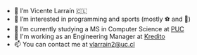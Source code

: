 - 👋 I’m Vicente Larraín 🇨🇱
- 👀 I’m interested in programming and sports (mostly ⚽ and 🎾)
- 🌱 I’m currently studying a MS in Computer Science at [PUC](https://www.uc.cl)
- 💼 I'm working as an Engineering Manager at [Kredito](https://www.kredito.cl)
- 📫 You can contact me at vlarrain2@uc.cl

<!---
vlarrain2/vlarrain2 is a ✨ special ✨ repository because its `README.md` (this file) appears on your GitHub profile.
You can click the Preview link to take a look at your changes.
--->
